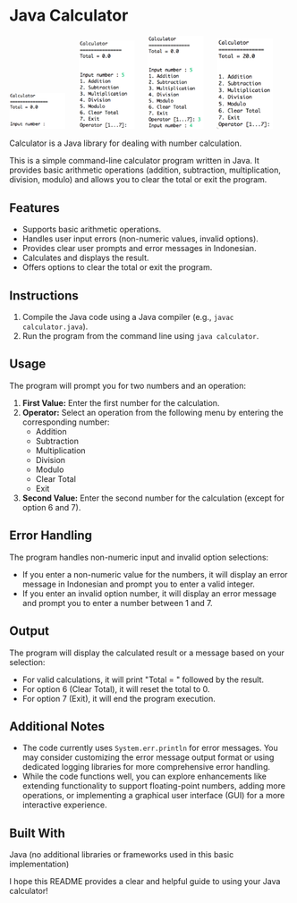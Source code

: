 # Java Calculator

<img src="assets/Picture1.png" alt="calculator-1" width="100" style="display:inline"/>&nbsp;&nbsp;&nbsp;&nbsp;&nbsp;&nbsp;<img src="assets/Picture2.png" alt="calculator-1" width="100" style="display:inline"/>&nbsp;&nbsp;&nbsp;&nbsp;&nbsp;&nbsp;<img src="assets/Picture3.png" alt="calculator-1" width="100" style="display:inline"/>&nbsp;&nbsp;&nbsp;&nbsp;&nbsp;&nbsp;<img src="assets/Picture4.png" alt="calculator-1" width="100" style="display:inline"/>


Calculator is a Java library for dealing with number calculation.

This is a simple command-line calculator program written in Java. It provides basic arithmetic operations (addition, subtraction, multiplication, division, modulo) and allows you to clear the total or exit the program.

## Features

- Supports basic arithmetic operations.
- Handles user input errors (non-numeric values, invalid options).
- Provides clear user prompts and error messages in Indonesian.
- Calculates and displays the result.
- Offers options to clear the total or exit the program.

## Instructions

1. Compile the Java code using a Java compiler (e.g., `javac calculator.java`).
2. Run the program from the command line using `java calculator`.

## Usage

The program will prompt you for two numbers and an operation:

1. **First Value:** Enter the first number for the calculation.
2. **Operator:** Select an operation from the following menu by entering the corresponding number:
    - Addition
    - Subtraction
    - Multiplication
    - Division
    - Modulo
    - Clear Total
    - Exit
3. **Second Value:** Enter the second number for the calculation (except for option 6 and 7).

## Error Handling

The program handles non-numeric input and invalid option selections:

- If you enter a non-numeric value for the numbers, it will display an error message in Indonesian and prompt you to enter a valid integer.
- If you enter an invalid option number, it will display an error message and prompt you to enter a number between 1 and 7.

## Output

The program will display the calculated result or a message based on your selection:

- For valid calculations, it will print "Total = " followed by the result.
- For option 6 (Clear Total), it will reset the total to 0.
- For option 7 (Exit), it will end the program execution.

## Additional Notes

- The code currently uses `System.err.println` for error messages. You may consider customizing the error message output format or using dedicated logging libraries for more comprehensive error handling.
- While the code functions well, you can explore enhancements like extending functionality to support floating-point numbers, adding more operations, or implementing a graphical user interface (GUI) for a more interactive experience.

## Built With

Java (no additional libraries or frameworks used in this basic implementation)

I hope this README provides a clear and helpful guide to using your Java calculator!

